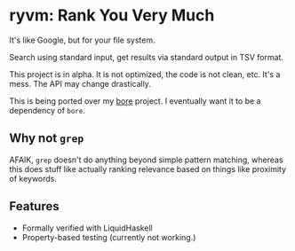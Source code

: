 # ryvm: Rank You Very Much

It's like Google, but for your file system.

Search using standard input, get results via standard output in TSV format.

This project is in alpha. It is not optimized, the code is not clean, etc. It's a mess. The API may change drastically.

This is being ported over my [bore](https://github.com/someodd/bore) project. I eventually want it to be a dependency of `bore`.

## Why not `grep`

AFAIK, `grep` doesn't do anything beyond simple pattern matching, whereas this does stuff like actually ranking relevance based on things like proximity of keywords.

## Features

* Formally verified with LiquidHaskell
* Property-based testing (currently not working.)